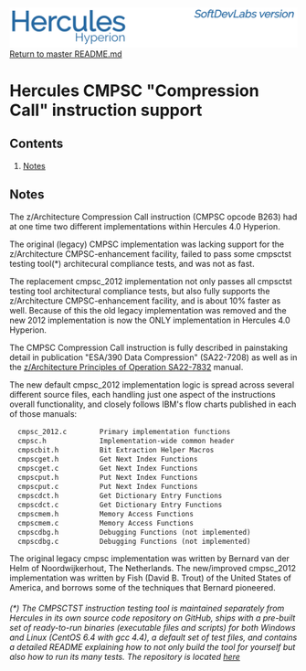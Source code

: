 ![test image](images/image_header_herculeshyperionSDL.png)
[Return to master README.md](../README.md)

# Hercules CMPSC "Compression Call" instruction support
## Contents
1. [Notes](#Notes)
## Notes

The z/Architecture Compression Call instruction (CMPSC opcode B263) had at one time two different implementations within Hercules 4.0 Hyperion.

The original (legacy) CMPSC implementation was lacking support for the z/Architecture CMPSC-enhancement facility, failed to pass some cmpsctst testing tool(*) architecural compliance tests, and was not as fast.

The replacement cmpsc_2012 implementation not only passes all cmpsctst testing tool architectural compliance tests, but also fully supports the z/Architecture CMPSC-enhancement facility, and is about 10% faster as well. Because of this the old legacy implementation was removed and the new 2012 implementation is now the ONLY implementation in Hercules 4.0 Hyperion.

The CMPSC Compression Call instruction is fully described in painstaking detail in publication "ESA/390 Data Compression" (SA22-7208) as well as in the [z/Architecture Principles of Operation SA22-7832](http://publibfi.boulder.ibm.com/epubs/pdf/dz9zr011.pdf) manual.

The new default cmpsc_2012 implementation logic is spread across several different source files, each handling just one aspect of the instructions overall functionality, and closely follows IBM's flow charts published in each of those manuals:

      cmpsc_2012.c        Primary implementation functions
      cmpsc.h             Implementation-wide common header
      cmpscbit.h          Bit Extraction Helper Macros
      cmpscget.h          Get Next Index Functions
      cmpscget.c          Get Next Index Functions
      cmpscput.h          Put Next Index Functions
      cmpscput.c          Put Next Index Functions
      cmpscdct.h          Get Dictionary Entry Functions
      cmpscdct.c          Get Dictionary Entry Functions
      cmpscmem.h          Memory Access Functions
      cmpscmem.c          Memory Access Functions
      cmpscdbg.h          Debugging Functions (not implemented)
      cmpscdbg.c          Debugging Functions (not implemented)


The original legacy cmpsc implementation was written by Bernard van der Helm of Noordwijkerhout, The Netherlands. The new/improved cmpsc_2012 implementation was written by Fish (David B. Trout) of the United States of America, and borrows some of the techniques that Bernard pioneered.

###### (*) The CMPSCTST instruction testing tool is maintained separately from Hercules in its own source code repository on GitHub, ships with a pre-built set of ready-to-run binaries (executable files and scripts) for both Windows and Linux (CentOS 6.4 with gcc 4.4), a default set of test files, and contains a detailed README explaining how to not only build the tool for yourself but also how to run its many tests. The repository is located [here](https://github.com/Fish-Git/cmpsctst)
